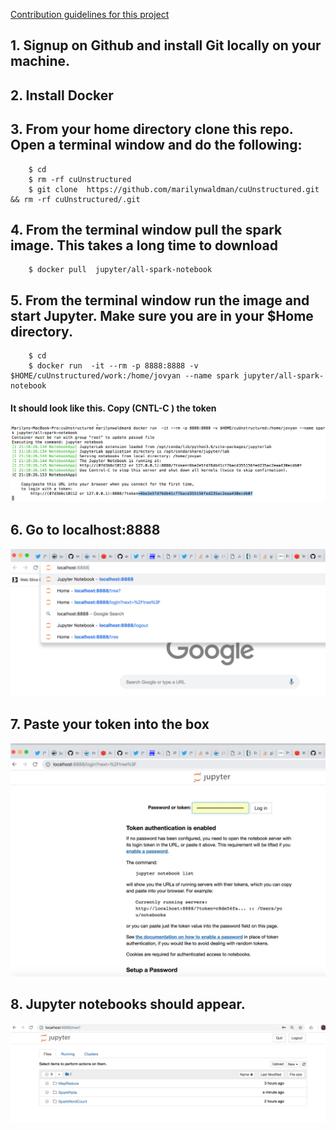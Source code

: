 [Contribution guidelines for this project](READMETEST/README.md)

## 1.  Signup on Github and install Git locally on your machine.
## 2.  Install Docker
## 3.  From your home directory clone this repo.  Open a terminal window and do the following:

````
    $ cd
    $ rm -rf cuUnstructured
    $ git clone  https://github.com/marilynwaldman/cuUnstructured.git && rm -rf cuUnstructured/.git

````




##  4.  From the terminal window pull the spark image. This takes a long time to download

````
    $ docker pull  jupyter/all-spark-notebook

```` 


##  5.  From the terminal window run the image and start Jupyter.  Make sure you are in your $Home directory. 

````
    $ cd
    $ docker run  -it --rm -p 8888:8888 -v $HOME/cuUnstructured/work:/home/jovyan --name spark jupyter/all-spark-notebook

```` 
#### It should look like this.  Copy (CNTL-C ) the token

![Screenshot](token.png)


##  6.  Go to localhost:8888

![Screenshot](localhost.png) 

##  7.  Paste your token into the box

![Screenshot](copypastetoken.png) 

##  8.  Jupyter notebooks should appear.

![Screenshot](sparknotebook.png) 





